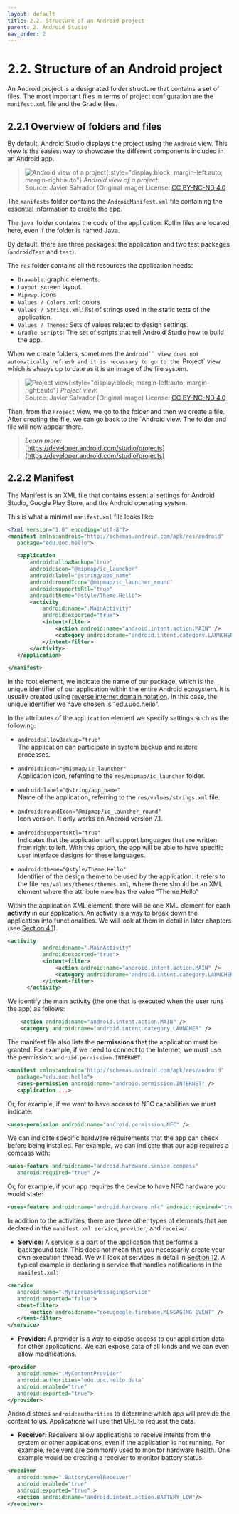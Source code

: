 ```yaml
---
layout: default
title: 2.2. Structure of an Android project
parent: 2. Android Studio
nav_order: 2
---
```


# 2.2. Structure of an Android project

An Android project is a designated folder structure that contains a set of files. The most important files in terms of project configuration are the `manifest.xml` file and the Gradle files.

## 2.2.1 Overview of folders and files
	
By default, Android Studio displays the project using the `Android` view. This view is the easiest way to showcase the different components included in an Android app.

> ![Android view of a project](/images/02/android-view.png){:style="display:block; margin-left:auto; margin-right:auto"}
> *Android view of a project.*  
> Source: Javier Salvador (Original image) License: [CC BY-NC-ND 4.0](https://creativecommons.org/licenses/by-nc-nd/4.0/)

The `manifests` folder contains the `AndroidManifest.xml` file containing the essential information to create the app.

The `java `folder contains the code of the application. Kotlin files are located here, even if the folder is named Java.

By default, there are three packages: the application and two test packages (`androidTest` and `test`).

The `res` folder contains all the resources the application needs: 

- `Drawable`: graphic elements.
- `Layout`: screen layout.
- `Mipmap`: icons
- `Values / Colors.xml`: colors
- `Values / Strings.xml`: list of strings used in the static texts of the application.
- `Values / Themes`: Sets of values related to design settings.
- `Gradle Scripts`: The set of scripts that tell Android Studio how to build the app.  

When we create folders, sometimes the `Android`` view does not automatically refresh and it is necessary to go to the `Project` view, which is always up to date as it is an image of the file system.


> ![Project view](/images/02/project-view.png){:style="display:block; margin-left:auto; margin-right:auto"}
> *Project view.*  
> Source: Javier Salvador (Original image) License: [CC BY-NC-ND 4.0](https://creativecommons.org/licenses/by-nc-nd/4.0/)

Then, from the `Project` view, we go to the folder and then we create a file. After creating the file, we can go back to the `Android view. The folder and file will now appear there.


> ***Learn more:***  
> [https://developer.android.com/studio/projects](https://developer.android.com/studio/projects)

## 2.2.2 Manifest

The Manifest is an XML file that contains essential settings for Android Studio, Google Play Store, and the Android operating system.

This is what a minimal `manifest.xml` file looks like:

```xml
<?xml version="1.0" encoding="utf-8"?>
<manifest xmlns:android="http://schemas.android.com/apk/res/android"
   package="edu.uoc.hello">

   <application
       android:allowBackup="true"
       android:icon="@mipmap/ic_launcher"
       android:label="@string/app_name"
       android:roundIcon="@mipmap/ic_launcher_round"
       android:supportsRtl="true"
       android:theme="@style/Theme.Hello">
       <activity
           android:name=".MainActivity"
           android:exported="true">
           <intent-filter>
               <action android:name="android.intent.action.MAIN" />
               <category android:name="android.intent.category.LAUNCHER" />
           </intent-filter>
       </activity>
   </application>

</manifest>
```

In the root element, we indicate the name of our package, which is the unique identifier of our application within the entire Android ecosystem. It is usually created using [reverse internet domain notation](https://en.wikipedia.org/wiki/Reverse_domain_name_notation). In this case, the unique identifier we have chosen is "edu.uoc.hello".

In the attributes of the `application` element we specify settings such as the following:
- `android:allowBackup="true"`  
  The application can participate in system backup and restore processes.

- `android:icon="@mipmap/ic_launcher"`  
  Application icon, referring to the  `res/mipmap/ic_launcher`  folder.

- `android:label="@string/app_name"`  
  Name of the application, referring to the `res/values/strings.xml` file.

- `android:roundIcon="@mipmap/ic_launcher_round"`  
  Icon version. It only works on Android version 7.1.

- `android:supportsRtl="true"`  
  Indicates that the application will support languages that are written from right to left. With this option, the app will be able to have specific user interface designs for these languages.

- `android:theme="@style/Theme.Hello"`  
  Identifier of the design theme to be used by the application. It refers to the file `res/values/themes/themes.xml`, where there should be an XML element where the attribute `name` has the value “Theme.Hello“

Within the application XML element, there will be one XML element for each **activity** in our application. An activity is a way to break down the application into functionalities. We will look at them in detail in later chapters (see [Section 4.1](/content/04/01-activities)).

```xml
<activity
           android:name=".MainActivity"
           android:exported="true">
           <intent-filter>
               <action android:name="android.intent.action.MAIN" />
               <category android:name="android.intent.category.LAUNCHER" />
           </intent-filter>
      </activity>
```

We identify the main activity (the one that is executed when the user runs the app) as follows:

```xml
    <action android:name="android.intent.action.MAIN" />
    <category android:name="android.intent.category.LAUNCHER" />
```

The manifest file also lists the **permissions** that the application must be granted.
For example, if we need to connect to the Internet, we must use the permission:
`android.permission.INTERNET`.

```xml
<manifest xmlns:android="http://schemas.android.com/apk/res/android"
   package="edu.uoc.hello">
   <uses-permission android:name="android.permission.INTERNET" />
   <application ...>
```

Or, for example, if we want to have access to NFC capabilities we must indicate:

```xml
<uses-permission android:name="android.permission.NFC" />
```

We can indicate specific hardware requirements that the app can check before being installed. For example, we can indicate that our app requires a compass with:

```xml
<uses-feature android:name="android.hardware.sensor.compass"
   android:required="true" />
```

Or, for example, if your app requires the device to have NFC hardware you would state:
```xml
<uses-feature android:name="android.hardware.nfc" android:required="true" />
```

In addition to the activities, there are three other types of elements that are declared in the `manifest.xml`: `service`, `provider`, and `receiver`.

- **Service:** A service is a part of the application that performs a background task. This does not mean that you necessarily create your own execution thread. We will look at services in detail in [Section 12](/content/12/). A typical example is declaring a service that handles notifications in the `manifest.xml`:

```xml
<service
   android:name=".MyFirebaseMessagingService"
   android:exported="false">
   <tent-filter>
       <action android:name="com.google.firebase.MESSAGING_EVENT" />
   </tent-filter>
</service>
```

- **Provider:** A provider is a way to expose access to our application data for other applications. We can expose data of all kinds and we can even allow modifications.  

```xml
<provider
   android:name=".MyContentProvider"
   android:authorities="edu.uoc.hello.data"
   android:enabled="true"
   android:exported="true">
</provider>
```

Android stores `android:authorities` to determine which app will provide the content to us. Applications will use that URL to request the data.
	
- **Receiver:** Receivers allow applications to receive intents from the system or other applications, even if the application is not running. For example, receivers are commonly used to monitor hardware health. One example would be creating a receiver to monitor battery status. 

```xml
<receiver
   android:name=".BatteryLevelReceiver"
   android:enabled="true"
   android:exported="true" >
   <action android:name="android.intent.action.BATTERY_LOW"/>
</receiver>
```




